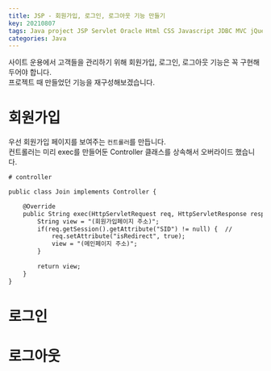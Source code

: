 ```yaml
---
title: JSP - 회원가입, 로그인, 로그아웃 기능 만들기
key: 20210807
tags: Java project JSP Servlet Oracle Html CSS Javascript JDBC MVC jQuery Eclipse
categories: Java
---
```



사이트 운용에서 고객들을 관리하기 위해 회원가입, 로그인, 로그아웃 기능은 꼭 구현해두어야 합니다.  
프로젝트 때 만들었던 기능을 재구성해보겠습니다.  

# 회원가입

우선 회원가입 페이지를 보여주는 `컨트롤러`를 만듭니다.  
컨트롤러는 미리 exec를 만들어둔 Controller 클래스를 상속해서 오버라이드 했습니다.  

~~~jsp
# controller

public class Join implements Controller {

	@Override
	public String exec(HttpServletRequest req, HttpServletResponse resp) throws ServletException, IOException {
		String view = "(회원가입페이지 주소)";
		if(req.getSession().getAttribute("SID") != null) {  //
			req.setAttribute("isRedirect", true);
			view = "(메인페이지 주소)";
		}
		
		return view;
	}
}
~~~

# 로그인

# 로그아웃
